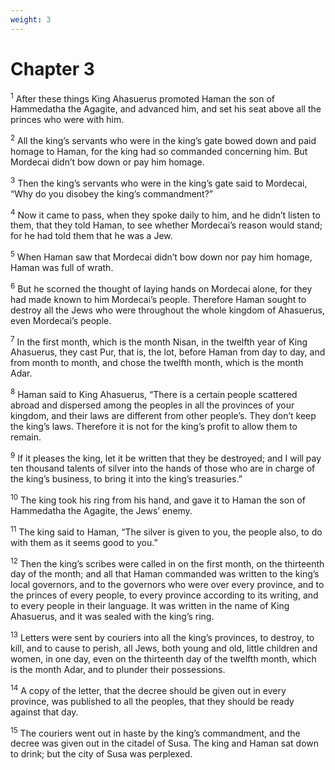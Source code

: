```yaml
---
weight: 3
---
```


# Chapter 3

<sup>1</sup> After these things King Ahasuerus promoted Haman the son of Hammedatha the Agagite, and advanced him, and set his seat above all the princes who were with him. 

<sup>2</sup> All the king’s servants who were in the king’s gate bowed down and paid homage to Haman, for the king had so commanded concerning him. But Mordecai didn’t bow down or pay him homage. 

<sup>3</sup> Then the king’s servants who were in the king’s gate said to Mordecai, “Why do you disobey the king’s commandment?” 

<sup>4</sup> Now it came to pass, when they spoke daily to him, and he didn’t listen to them, that they told Haman, to see whether Mordecai’s reason would stand; for he had told them that he was a Jew. 

<sup>5</sup> When Haman saw that Mordecai didn’t bow down nor pay him homage, Haman was full of wrath. 

<sup>6</sup> But he scorned the thought of laying hands on Mordecai alone, for they had made known to him Mordecai’s people. Therefore Haman sought to destroy all the Jews who were throughout the whole kingdom of Ahasuerus, even Mordecai’s people. 

<sup>7</sup> In the first month, which is the month Nisan, in the twelfth year of King Ahasuerus, they cast Pur, that is, the lot, before Haman from day to day, and from month to month, and chose the twelfth month, which is the month Adar. 

<sup>8</sup> Haman said to King Ahasuerus, “There is a certain people scattered abroad and dispersed among the peoples in all the provinces of your kingdom, and their laws are different from other people’s. They don’t keep the king’s laws. Therefore it is not for the king’s profit to allow them to remain. 

<sup>9</sup> If it pleases the king, let it be written that they be destroyed; and I will pay ten thousand talents of silver into the hands of those who are in charge of the king’s business, to bring it into the king’s treasuries.” 

<sup>10</sup> The king took his ring from his hand, and gave it to Haman the son of Hammedatha the Agagite, the Jews’ enemy. 

<sup>11</sup> The king said to Haman, “The silver is given to you, the people also, to do with them as it seems good to you.” 

<sup>12</sup> Then the king’s scribes were called in on the first month, on the thirteenth day of the month; and all that Haman commanded was written to the king’s local governors, and to the governors who were over every province, and to the princes of every people, to every province according to its writing, and to every people in their language. It was written in the name of King Ahasuerus, and it was sealed with the king’s ring. 

<sup>13</sup> Letters were sent by couriers into all the king’s provinces, to destroy, to kill, and to cause to perish, all Jews, both young and old, little children and women, in one day, even on the thirteenth day of the twelfth month, which is the month Adar, and to plunder their possessions. 

<sup>14</sup> A copy of the letter, that the decree should be given out in every province, was published to all the peoples, that they should be ready against that day. 

<sup>15</sup> The couriers went out in haste by the king’s commandment, and the decree was given out in the citadel of Susa. The king and Haman sat down to drink; but the city of Susa was perplexed. 


